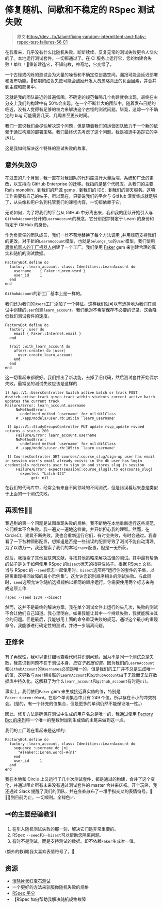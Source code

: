 # 修复随机、间歇和不稳定的 RSpec 测试失败

> 原文:[https://dev . to/talum/fixing-random-intermittent-and-flaky-rspec-test-failures-56 C1](https://dev.to/talum/fixing-random-intermittent-and-flaky-rspec-test-failures-56c1)

在我看来，几乎没有什么比随机失败、断断续续、反复无常的测试失败更令人恼火的了。本地运行测试套件，一切都通过了。在 CI 服务上运行它，您的构建会失败！单红！🔴重新建造它，不知何故，神奇地，它变绿了。

一个古怪或闪烁的测试会为大量的噪音和不确定性创造空间。漏报可能会延迟部署和发布功能。🚢预期的红色失败可能会鼓励开发人员忽略真正的负面因素，并合并到主控和部署中。

这就是我的团队最近的普遍氛围。不确定的规范每隔几个构建就会出现，最终在主分支上我们的构建中有 50%会出现。在一个不断壮大的团队中，随着发布日期的临近，没有人觉得有足够的权力来解决这个古怪的测试问题。毕竟，追踪一个不确定的 bug 可能需要几天、几周甚至更长时间。

我们一直说我们会尽快解决这个问题，但是随着我们的运营团队致力于一个新的依赖于通过构建的部署策略，我们最终优先考虑了这个问题。我是被选中追踪它的幸运儿。

这是我如何解决这个特殊的测试失败的故事。

## [](#unexpected-failures)意外失败😕

在过去的几个月里，我一直在对我团队的代码库进行大量后端、系统和广泛的更改，以支持向 GitHub Enterprise 的迁移。我指的是整个代码库，从我们的主要 Rails monolith，到我们的开源 gems，到我们的 IDE，到我们的聊天服务。这项工作需要有自己的帖子，所以现在，只要说我们的平台与 GitHub 深度集成就足够了，从头像和用户名到托管我们的课程内容，一切都依赖于它。

无论如何，为了将我们的平台从 GitHub 中分离出来，我和我的团队开始引入与`GithubAccount`分开的`LearnAccount`的概念，它分别跟踪特定于 Learn 的身份和特定于 GitHub 的身份。

作为负责任的团队成员，我们一丝不苟地替换了每个方法调用
,并用规范支持我们的更改。对于新的`LearnAccount`模型，也就是`belongs_to`的`User`模型，我们使用[思维机器人的工厂机器人](https://github.com/thoughtbot/factory_bot_rails)创建了一个工厂。我们使用 [Faker](https://github.com/stympy/faker) gem 来创建合理的真实和随机的测试数据。

```
FactoryBot.define do
  factory :learn_account, class: Identities::LearnAccount do
    username    { Faker::Lorem.word }
    user_id     1
  end
end 
```

`GithubAccount`的新工厂基本上是一样的。

我们还为我们的`Users`工厂添加了一个特征，这样我们就可以有选择地为我们在测试中创建的`user`创建`learn_account`。我们绝对不希望保存不必要的记录，这会降低我们测试套件的速度。

```
FactoryBot.define do
  factory :user do
    email { Faker::Internet.email }
  end

  trait :with_learn_account do
    after(:create) do |user|
      user.create_learn_account
    end
  end
end 
```

这一切看起来都很好。我们推出了新功能，去掉了旧代码，然后测试套件开始偶尔失败。最常见的测试失败应该是这样的:

```
1) Api::V1::UsersController Switch active batch or track POST #switch_active_track given track within students current active batch updates the current track
Failure/Error: learn_account.username
     NoMethodError:
       undefined method `username' for nil:NilClass
     # ./app/models/user.rb:185:in `learn_username' 
```

```
 1) Api::V1::StudyGroupsController PUT update rsvp_update rsvped returns a status 200
     Failure/Error: learn_account.username
     NoMethodError:
       undefined method `username' for nil:NilClass
     # ./app/models/user.rb:185:in `learn_username' 
```

```
 1) CoursesController GET courses/:course_slug/sign-up user has email in session user's email already exists in the db user has login credentials redirects user to sign in and stores slug in session
     Failure/Error: expect(session[:course_slug]).to eq(course_slug)
       expected: "batch-123"
            got: nil 
```

在我们的代码库中，经常会有来自不同领域的不同测试，但是错误看起来总是类似于上面的一个测试失败。

## [](#reproducibility-%E2%80%8D)再现性🤷🏻‍

我遇到的第一个问题是试图重现失败的规格。我不断地在本地重新运行这些规范，它们根本不会失败。我一遍又一遍地这样做，并开始担心我的理智。然而，在 CircleCI，建筑不断失败。我也会重新运行它们，有时会失败，有时会通过。我查看了一下各种圆形配置，想知道是否是一些错误的配置导致了测试不能自动清理。为了以防万一，我还搜索了我们的本地`rspec`配置，但是一无所获。

然后，我搜索了其他互联网文献，寻找其他策略来解决古怪的测试。其中最有帮助的帖子是关于如何使用 RSpec 的`bisect`标志的指导性帖子。根据 [RSpec 文档](https://relishapp.com/rspec/rspec-core/docs/command-line/bisect)，当与 RSpec 的`--seed`标志一起使用时，`bisect`选项将“运行你的套件的子集，以隔离重现相同故障的最小示例集”。这允许您识别顺序相关的测试失败。与此同时，`seed`选项允许你随机选择规格以相同的顺序运行。你需要使用两个标志来完成这项工作:

```
rspec --seed 1234 --bisect 
```

然而，这并不是最终的解决方案。我在单个测试文件上运行的头几次，失败的测试不会让他们自己知道。我心里明白，如果我能让其中一个持续失败，我就能解决其余的问题。但是最后，我能够用上面的命令重现失败的规范。通过这个最小的重现命令，我能够进行确定性的测试，并进一步隔离问题。

## [](#the-fix)亚修🛠️

有了再现性，我可以更仔细地查看代码并识别问题。因为不是同一个测试总是失败，我意识到问题不在于测试本身，*而在于数据设置*。因为我们的`LearnAccount`和`GithubAccount`的`Usernames`必须是唯一的，但是我们的工厂并不总是生成唯一的值，这导致与`User`相关联的`LearnAccount`和`GithubAccount`由于无效而无法在数据库中持久化。这解释了为什么`learn_account`和`github_account`有时是`nil`。

事实上，我们使用`Faker` gem 来生成接近真实值的值，特别是`Faker::Lorem::Word`。在那个单词集合中只有 249 个值，所以存在不小的冲突机会。(是的，有一个补充的值集合，但是更多的单词仍然不能保证唯一性。)

因此，修复方法是确保在测试中生成的用户名总是唯一的，我通过使用 [Factory Bot 的序列](https://github.com/thoughtbot/factory_bot/blob/master/GETTING_STARTED.md)将一个唯一的整数附加到生成值的末尾来做到这一点。

我们的工厂现在看起来是这样的:

```
FactoryBot.define do
  factory :learn_account, class: Identities::LearnAccount do
    sequence :username do |n|
      "#{Faker::Lorem.word}-#{n}"
    end
    user_id     1
  end
end 
```

我在本地和 Circle 上又运行了几十次测试套件，都是通过的构建，合并了这个变化，并通过阻止所有未来没有通过测试套件的 master 合并来庆祝。开个玩笑，我还通过 Slack 提醒了我们的团队，并在各处散布了一堆手指交叉的表情符号。🎉🤞🏼到目前为止，一切顺利。全绿色✅.

## 🗝️的主要经验教训

1.  在引入随机测试失败的那一刻，解决它们是非常重要的。
2.  RSpec `--seed`和`--bisect`可以帮助您隔离问题。
3.  有时不是测试，而是支持测试的数据。即不依赖`Faker`生成唯一值。

(额外的教训)我太喜欢表情符号了。🚀

## [](#resources)资源

*   [消除片状红宝石测试](https://engineering.gusto.com/eliminating-flaky-ruby-tests/)
*   一个更好的方法来驯服你随机失败的规格
*   [RSpec 平分](https://relishapp.com/rspec/rspec-core/docs/command-line/bisect)
*   【RSpec 如何帮助我解决随机规格故障